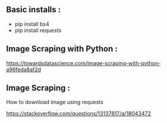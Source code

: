 ## Basic installs :

- pip install bs4
- pip install requests


## Image Scraping with Python :

https://towardsdatascience.com/image-scraping-with-python-a96feda8af2d


## Image Scraping :

How to download image using requests

https://stackoverflow.com/questions/13137817/a/18043472